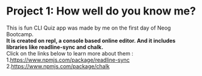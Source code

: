 
# Project 1: How well do you know me?

This is fun CLI Quiz app was made by me on the first day of Neog Bootcamp.<br>
<strong>It is created on repl, a console based online editor. And it includes libraries like readline-sync and chalk.</strong><br>
Click on the links below to learn more about them :<br>
1.https://www.npmjs.com/package/readline-sync <br>
2.https://www.npmjs.com/package/chalk<br>

